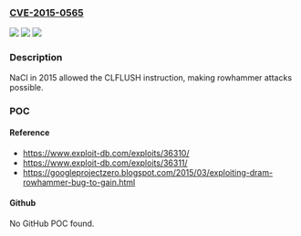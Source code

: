 ### [CVE-2015-0565](https://cve.mitre.org/cgi-bin/cvename.cgi?name=CVE-2015-0565)
![](https://img.shields.io/static/v1?label=Product&message=NaCL&color=blue)
![](https://img.shields.io/static/v1?label=Version&message=n%2Fa&color=blue)
![](https://img.shields.io/static/v1?label=Vulnerability&message=rowhammer&color=brighgreen)

### Description

NaCl in 2015 allowed the CLFLUSH instruction, making rowhammer attacks possible.

### POC

#### Reference
- https://www.exploit-db.com/exploits/36310/
- https://www.exploit-db.com/exploits/36311/
- https://googleprojectzero.blogspot.com/2015/03/exploiting-dram-rowhammer-bug-to-gain.html

#### Github
No GitHub POC found.

